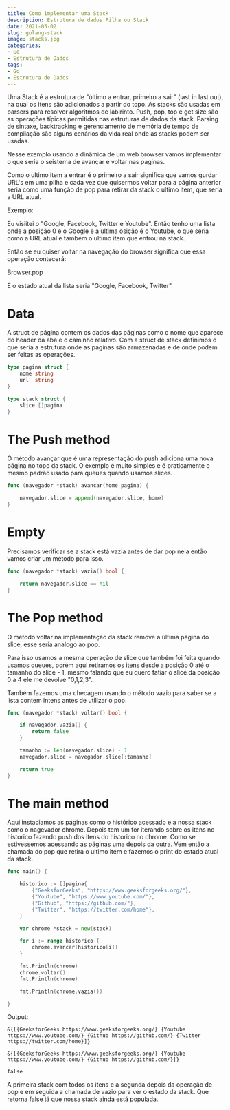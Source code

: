 ```yaml
---
title: Como implementar uma Stack
description: Estrutura de dados Pilha ou Stack
date: 2021-05-02
slug: golang-stack
image: stacks.jpg
categories:
- Go
- Estrutura de Dados
tags:
- Go
- Estrutura de Dados
---
```


<meta property="og:image" content="<url>" />
<meta property="og:image:type" content="stacks.jpg" />
<meta property="og:image:width" content="1200" />
<meta property="og:image:height" content="630" />


Uma Stack é a estrutura de "último a entrar, primeiro a sair" (last in last out), na qual os itens são adicionados a partir do topo. As stacks são usadas em parsers para resolver algoritmos de labirinto. Push, pop, top e get size são as operações típicas permitidas nas estruturas de dados da stack. Parsing de sintaxe, backtracking e gerenciamento de memória de tempo de compilação são alguns cenários da vida real onde as stacks podem ser usadas.

Nesse exemplo usando a dinâmica de um web browser vamos implementar o que seria o seistema de avançar e voltar nas paginas.

Como o ultimo item a entrar é o primeiro a sair significa que vamos gurdar URL's em uma pilha e cada vez que quisermos voltar para a página anterior seria como uma função de pop para retirar da stack o ultimo item, que seria a URL atual.

Exemplo:

Eu visiitei o "Google, Facebook, Twitter e Youtube". Então tenho uma lista onde a posição 0 é o Google e a ultima osição é o Youtube, o que seria como a URL atual e também o ultimo item que entrou na stack.

Então se eu quiser voltar na navegação do browser significa que essa operação contecerá:

Browser.pop

E o estado atual da lista seria "Google, Facebook, Twitter"


# Data

A struct de página contem os dados das páginas como o nome que aparece do header da aba e o caminho relativo.
Com a struct de stack definimos o que seria a estrutura onde as paginas são armazenadas e de onde podem ser feitas as operações.

```go
type pagina struct {
	nome string
	url  string
}

type stack struct {
	slice []pagina
}
```

# The Push method

O método avançar que é uma representação do push adiciona uma nova página no topo da stack. O exemplo é muito simples e é praticamente o mesmo padrão usado para queues quando usamos slices.

```go
func (navegador *stack) avancar(home pagina) {

	navegador.slice = append(navegador.slice, home)
}
```

# Empty

Precisamos verificar se a stack está vazia antes de dar pop nela então vamos criar um método para isso.

```go
func (navegador *stack) vazia() bool {

	return navegador.slice == nil
}
```

# The Pop method

O método voltar na implementação da stack remove a última página do slice, esse seria analogo ao pop.

Para isso usamos a mesma operação de slice que também foi feita quando usamos queues, porém aqui retiramos os itens desde a posição 0 até o tamanho do slice - 1, mesmo falando que eu quero fatiar o slice da posição 0 a 4 ele me devolve "0,1,2,3".

Também fazemos uma checagem usando o método vazio para saber se a lista contem intens antes de utilizar o pop.


```go
func (navegador *stack) voltar() bool {

	if navegador.vazia() {
		return false
	}

	tamanho := len(navegador.slice) - 1
	navegador.slice = navegador.slice[:tamanho]

	return true
}
```


# The main method

Aqui instaciamos as páginas como o histórico acessado e a nossa stack como o nagevador chrome.
Depois tem um for iterando sobre os itens no historico fazendo push dos itens do historico no chrome. Como se estivessemos acessando as páginas uma depois da outra.
Vem então a chamada do pop que retira o ultimo item e fazemos o print do estado atual da stack.

```go
func main() {

	historico := []pagina{
		{"GeeksforGeeks", "https://www.geeksforgeeks.org/"},
		{"Youtube", "https://www.youtube.com/"},
		{"Github", "https://github.com/"},
		{"Twitter", "https://twitter.com/home"},
	}

	var chrome *stack = new(stack)

	for i := range historico {
		chrome.avancar(historico[i])
	}

	fmt.Println(chrome)
	chrome.voltar()
	fmt.Println(chrome)

	fmt.Println(chrome.vazia())

}
```

Output:

```text
&{[{GeeksforGeeks https://www.geeksforgeeks.org/} {Youtube https://www.youtube.com/} {Github https://github.com/} {Twitter https://twitter.com/home}]}

&{[{GeeksforGeeks https://www.geeksforgeeks.org/} {Youtube https://www.youtube.com/} {Github https://github.com/}]}

false
```

A primeira stack com todos os itens e a segunda depois da operação de pop e em seguida a chamada de vazio para ver o estado da stack. Que retorna false já que nossa stack ainda está populada.